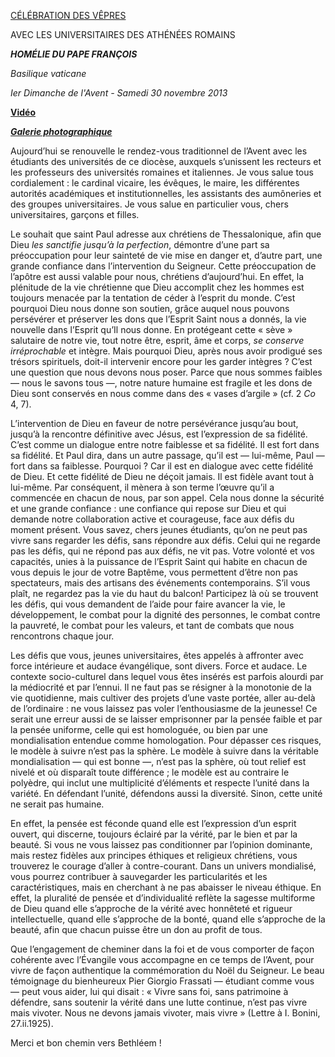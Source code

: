 [CÉLÉBRATION DES VÊPRES](http://www.vatican.va/news_services/liturgy/libretti/2013/20131130-libretto-vespri-universitari-inizio-avvento.pdf)

AVEC LES UNIVERSITAIRES DES ATHÉNÉES ROMAINS

***HOMÉLIE DU PAPE FRANÇOIS***

*Basilique vaticane*

*Ier Dimanche de l'Avent - Samedi 30 novembre 2013*

**[Vidéo](http://player.rv.va/vaticanplayer.asp?language=it&tic=VA_ILND3GR7)**

***[Galerie photographique](http://www.photogallery.va/content/photogallery/fr/celebrazioni-liturgiche/vespri-avvento2013.html)***

Aujourd’hui se renouvelle le rendez-vous traditionnel de l’Avent avec les étudiants des universités de ce diocèse, auxquels s’unissent les recteurs et les professeurs des universités romaines et italiennes. Je vous salue tous cordialement : le cardinal vicaire, les évêques, le maire, les différentes autorités académiques et institutionnelles, les assistants des aumôneries et des groupes universitaires. Je vous salue en particulier vous, chers universitaires, garçons et filles.

Le souhait que saint Paul adresse aux chrétiens de Thessalonique, afin que Dieu *les sanctifie jusqu’à la perfection*, démontre d’une part sa préoccupation pour leur sainteté de vie mise en danger et, d’autre part, une grande confiance dans l’intervention du Seigneur. Cette préoccupation de l’apôtre est aussi valable pour nous, chrétiens d’aujourd’hui. En effet, la plénitude de la vie chrétienne que Dieu accomplit chez les hommes est toujours menacée par la tentation de céder à l’esprit du monde. C’est pourquoi Dieu nous donne son soutien, grâce auquel nous pouvons persévérer et préserver les dons que l’Esprit Saint nous a donnés, la vie nouvelle dans l’Esprit qu’Il nous donne. En protégeant cette « sève » salutaire de notre vie, tout notre être, esprit, âme et corps, *se conserve irréprochable* et intègre. Mais pourquoi Dieu, après nous avoir prodigué ses trésors spirituels, doit-il intervenir encore pour les garder intègres ? C’est une question que nous devons nous poser. Parce que nous sommes faibles — nous le savons tous —, notre nature humaine est fragile et les dons de Dieu sont conservés en nous comme dans des « vases d’argile » (cf. 2 *Co* 4, 7).

L’intervention de Dieu en faveur de notre persévérance jusqu’au bout, jusqu’à la rencontre définitive avec Jésus, est l’expression de sa fidélité. C’est comme un dialogue entre notre faiblesse et sa fidélité. Il est fort dans sa fidélité. Et Paul dira, dans un autre passage, qu’il est — lui-même, Paul — fort dans sa faiblesse. Pourquoi ? Car il est en dialogue avec cette fidélité de Dieu. Et cette fidélité de Dieu ne déçoit jamais. Il est fidèle avant tout à lui-même. Par conséquent, il mènera à son terme l’œuvre qu’il a commencée en chacun de nous, par son appel. Cela nous donne la sécurité et une grande confiance : une confiance qui repose sur Dieu et qui demande notre collaboration active et courageuse, face aux défis du moment présent. Vous savez, chers jeunes étudiants, qu’on ne peut pas vivre sans regarder les défis, sans répondre aux défis. Celui qui ne regarde pas les défis, qui ne répond pas aux défis, ne vit pas. Votre volonté et vos capacités, unies à la puissance de l’Esprit Saint qui habite en chacun de vous depuis le jour de votre Baptême, vous permettent d’être non pas spectateurs, mais des artisans des événements contemporains. S’il vous plaît, ne regardez pas la vie du haut du balcon! Participez là où se trouvent les défis, qui vous demandent de l’aide pour faire avancer la vie, le développement, le combat pour la dignité des personnes, le combat contre la pauvreté, le combat pour les valeurs, et tant de combats que nous rencontrons chaque jour.

Les défis que vous, jeunes universitaires, êtes appelés à affronter avec force intérieure et audace évangélique, sont divers. Force et audace. Le contexte socio-culturel dans lequel vous êtes insérés est parfois alourdi par la médiocrité et par l’ennui. Il ne faut pas se résigner à la monotonie de la vie quotidienne, mais cultiver des projets d’une vaste portée, aller au-delà de l’ordinaire : ne vous laissez pas voler l’enthousiasme de la jeunesse! Ce serait une erreur aussi de se laisser emprisonner par la pensée faible et par la pensée uniforme, celle qui est homologuée, ou bien par une mondialisation entendue comme homologation. Pour dépasser ces risques, le modèle à suivre n’est pas la sphère. Le modèle à suivre dans la véritable mondialisation — qui est bonne —, n’est pas la sphère, où tout relief est nivelé et où disparaît toute différence ; le modèle est au contraire le polyèdre, qui inclut une multiplicité d’éléments et respecte l’unité dans la variété. En défendant l’unité, défendons aussi la diversité. Sinon, cette unité ne serait pas humaine.

En effet, la pensée est féconde quand elle est l’expression d’un esprit ouvert, qui discerne, toujours éclairé par la vérité, par le bien et par la beauté. Si vous ne vous laissez pas conditionner par l’opinion dominante, mais restez fidèles aux principes éthiques et religieux chrétiens, vous trouverez le courage d’aller à contre-courant. Dans un univers mondialisé, vous pourrez contribuer à sauvegarder les particularités et les caractéristiques, mais en cherchant à ne pas abaisser le niveau éthique. En effet, la pluralité de pensée et d’individualité reflète la sagesse multiforme de Dieu quand elle s’approche de la vérité avec honnêteté et rigueur intellectuelle, quand elle s’approche de la bonté, quand elle s’approche de la beauté, afin que chacun puisse être un don au profit de tous.

Que l’engagement de cheminer dans la foi et de vous comporter de façon cohérente avec l’Évangile vous accompagne en ce temps de l’Avent, pour vivre de façon authentique la commémoration du Noël du Seigneur. Le beau témoignage du bienheureux Pier Giorgio Frassati — étudiant comme vous — peut vous aider, lui qui disait : « Vivre sans foi, sans patrimoine à défendre, sans soutenir la vérité dans une lutte continue, n’est pas vivre mais vivoter. Nous ne devons jamais vivoter, mais vivre » (Lettre à I. Bonini, 27.ii.1925).

Merci et bon chemin vers Bethléem !